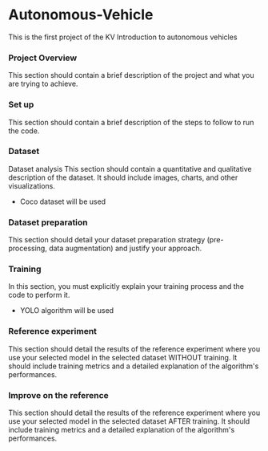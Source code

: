 # Autonomous-Vehicle
This is the first project of the KV Introduction to autonomous vehicles

### Project Overview
This section should contain a brief description of the project and what you are trying to achieve.

### Set up
This section should contain a brief description of the steps to follow to run the code.

### Dataset
Dataset analysis
This section should contain a quantitative and qualitative description of the dataset. It should include images, charts, and other visualizations.

- Coco dataset will be used

### Dataset preparation
This section should detail your dataset preparation strategy (pre-processing, data augmentation) and justify your approach.

### Training
In this section, you must explicitly explain your training process and the code to perform it.

- YOLO algorithm will be used

### Reference experiment
This section should detail the results of the reference experiment where you use your selected model in the selected dataset WITHOUT training. It should include training metrics and a detailed explanation of the algorithm's performances.

### Improve on the reference
This section should detail the results of the reference experiment where you use your selected model in the selected dataset AFTER training. It should include training metrics and a detailed explanation of the algorithm's performances.